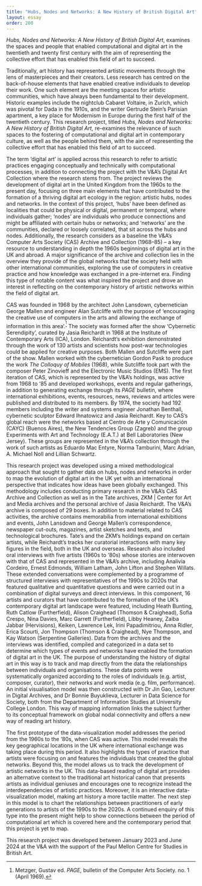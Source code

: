 ```yaml
---
title: "Hubs, Nodes and Networks: A New History of British Digital Art"
layout: essay
order: 200
---
```


*Hubs, Nodes and Networks: A New History of British Digital Art*, examines the spaces and people that enabled computational and digital art in the twentieth and twenty first century with the aim of representing the collective effort that has enabled this field of art to succeed.

Traditionally, art history has represented artistic movements through the lens of masterpieces and their creators. Less research has centred on the back-of-house elements that have enabled creative individuals to develop their work. One such element are the meeting spaces for artistic communities, which have always been fundamental to their development. Historic examples include the nightclub Cabaret Voltaire, in Zurich, which was pivotal for Dada in the 1910s, and the writer Gertrude Stein’s Parisian apartment, a key place for Modernism in Europe during the first half of the twentieth century. This research project, titled *Hubs, Nodes and Networks: A New History of British Digital Art,* re-examines the relevance of such spaces to the fostering of computational and digital art in contemporary culture, as well as the people behind them, with the aim of representing the collective effort that has enabled this field of art to succeed. 

The term ‘digital art’ is applied across this research to refer to artistic practices engaging conceptually and technically with computational processes, in addition to connecting the project with the V&A’s Digital Art Collection where the research stems from. The project reviews the development of digital art in the United Kingdom from the 1960s to the present day, focusing on three main elements that have contributed to the formation of a thriving digital art ecology in the region: artistic hubs, nodes and networks. In the context of this project, ‘hubs’ have been defined as localities that could be physical or digital, permanent or temporal, where individuals gather; ‘nodes’ are individuals who produce connections and might be affiliated with certain hubs or networks; and ‘networks’ are the communities, declared or loosely correlated, that sit across the hubs and nodes. Additionally, the research considers as a baseline the V&A’s Computer Arts Society (CAS) Archive and Collection (1968–85) – a key resource to understanding in depth the 1960s beginnings of digital art in the UK and abroad. A major significance of the archive and collection lies in the overview they provide of the global networks that the society held with other international communities, exploring the use of computers in creative practice and how knowledge was exchanged in a pre-internet era. Finding this type of notable content was what inspired the project and drove an interest in reflecting on the contemporary history of artistic networks within the field of digital art. 

CAS was founded in 1968 by the architect John Lansdown, cybernetician George Mallen and engineer Alan Sutcliffe with the purpose of ‘encouraging the creative use of computers in the arts and allowing the exchange of information in this area’.<sup>[^1]</sup> The society was formed after the show ‘Cybernetic Serendipity’, curated by Jasia Reichardt in 1968 at the Institute of Contemporary Arts (ICA), London. Reichardt’s exhibition demonstrated through the work of 130 artists and scientists how post-war technologies could be applied for creative purposes. Both Mallen and Sutcliffe were part of the show. Mallen worked with the cybernetician Gordon Pask to produce the work *The Colloquy of Mobiles* (1968), while Sutcliffe took part with the composer Peter Zinovieff and the Electronic Music Studios (EMS). The first iteration of CAS, which is represented by the V&A’s holdings, was active from 1968 to ‘85 and developed workshops, events and regular gatherings, in addition to generating exchange through its *PAGE* bulletin, where international exhibitions, events, resources, news, reviews and articles were published and distributed to its members. By 1974, the society had 192 members including the writer and systems engineer Jonathan Benthall, cybernetic sculptor Edward Ihnatowicz and Jasia Reichardt. Key to CAS’s global reach were the networks based at Centro de Arte y Comunicación (CAYC) (Buenos Aires), the New Tendencies Group (Zagreb) and the group Experiments with Art and Technology (E.A.T.) at Bell Laboratories (New Jersey). These groups are represented in the V&A’s collection through the work of such artists as Eduardo Mac Entyre, Norma Tamburini, Marc Adrian, A. Michael Noll and Lillian Schwartz.

This research project was developed using a mixed methodological approach that sought to gather data on hubs, nodes and networks in order to map the evolution of digital art in the UK yet with an international perspective that indicates how ideas have been globally exchanged. This methodology includes conducting primary research in the V&A’s CAS Archive and Collection as well as in the Tate archives, ZKM | Center for Art and Media archives and the personal archive of Jasia Reichardt. The V&A’s archive is composed of 29 boxes. In addition to material related to CAS activities, the archive contains memorabilia from international exhibitions and events, John Lansdown and George Mallen’s correspondence, newspaper cut-outs, magazines, artist sketches and texts, and technological brochures. Tate’s and the ZKM’s holdings expand on certain artists, while Reichardt’s tracks her curatorial interactions with many key figures in the field, both in the UK and overseas. Research also included oral interviews with five artists (1960s to ‘80s) whose stories are interwoven with that of CAS and represented in the V&A’s archive, including Analivia Cordeiro, Ernest Edmonds, William Latham, John Lifton and Stephen Willats. These extended conversations were complemented by a programme of structured interviews with representatives of the 1990s to 2020s that featured qualitative and quantitative questions and were carried out in a combination of digital surveys and direct interviews. In this component, 16 artists and curators that have contributed to the formation of the UK’s contemporary digital art landscape were featured, including Heath Bunting, Ruth Catlow (Furtherfield), Alison Craighead (Thomson & Craighead), Sofia Crespo, Nina Davies, Marc Garrett (Furtherfield), Libby Heaney, Zaiba Jabbar (Hervisions), Keiken, Lawrence Lek, Irini Papadimitriou, Anna Ridler, Erica Scourti, Jon Thompson (Thomson & Craighead), Nye Thompson, and Kay Watson (Serpentine Galleries). Data from the archives and the interviews was identified, compiled and categorized in a data set to determine which types of events and networks have enabled the formation of digital art in the UK. The purpose of understanding the history of digital art in this way is to track and map directly from the data the relationships between individuals and organisations. These data points were systematically organized according to the roles of individuals (e.g. artist, composer, curator), their networks and work media (e.g. film, performance). An initial visualisation model was then constructed with Dr Jin Gao, Lecturer in Digital Archives, and Dr Bonnie Buyuklieva, Lecturer in Data Science for Society, both from the Department of Information Studies at University College London. This way of mapping information links the subject further to its conceptual framework on global nodal connectivity and offers a new way of reading art history.

The first prototype of the data-visualization model addresses the period from the 1960s to the ‘80s, when CAS was active. This model reveals the key geographical locations in the UK where international exchange was taking place during this period. It also highlights the types of practice that artists were focusing on and features the individuals that created the global networks. Beyond this, the model allows us to track the development of artistic networks in the UK. This data-based reading of digital art provides an alternative context to the traditional art historical canon that presents artists as individual geniuses and encourages one to recognize instead the interdependencies of artistic practices. Moreover, it is an interactive data-visualization model, making art history a more tactile matter. The next step in this model is to chart the relationships between practitioners of early generations to artists of the 1990s to the 2020s. A continued enquiry of this type into the present might help to show connections between the period of computational art which is covered here and the contemporary period that this project is yet to map. 

This research project was developed between January 2023 and June 2024 at the V&A with the support of the Paul Mellon Centre for Studies in British Art.

[^1]: Metzger, Gustav ed. *PAGE,* bulletin of the Computer Arts Society. no. 1 (April 1969).